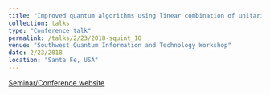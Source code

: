 ```yaml
---
title: "Improved quantum algorithms using linear combination of unitaries"
collection: talks
type: "Conference talk"
permalink: /talks/2/23/2018-squint_18
venue: "Southwest Quantum Information and Technology Workshop"
date: 2/23/2018
location: "Santa Fe, USA"
---
```


[Seminar/Conference website](http://physics.unm.edu/SQuInT/2018/abstracts.php?person_id=710)
